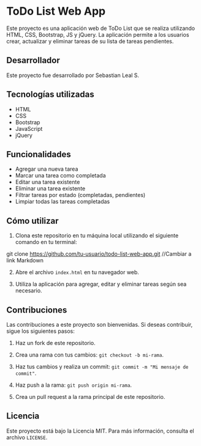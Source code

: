 # ToDo List Web App

Este proyecto es una aplicación web de ToDo List que se realiza utilizando HTML, CSS, Bootstrap, JS y jQuery. La aplicación permite a los usuarios crear, actualizar y eliminar tareas de su lista de tareas pendientes.

## Desarrollador

Este proyecto fue desarrollado por Sebastian Leal S.

## Tecnologías utilizadas

- HTML
- CSS
- Bootstrap
- JavaScript
- jQuery

## Funcionalidades

- Agregar una nueva tarea
- Marcar una tarea como completada
- Editar una tarea existente
- Eliminar una tarea existente
- Filtrar tareas por estado (completadas, pendientes)
- Limpiar todas las tareas completadas

## Cómo utilizar

1. Clona este repositorio en tu máquina local utilizando el siguiente comando en tu terminal:

git clone https://github.com/tu-usuario/todo-list-web-app.git //Cambiar a link Markdown


2. Abre el archivo `index.html` en tu navegador web.

3. Utiliza la aplicación para agregar, editar y eliminar tareas según sea necesario.

## Contribuciones

Las contribuciones a este proyecto son bienvenidas. Si deseas contribuir, sigue los siguientes pasos:

1. Haz un fork de este repositorio.

2. Crea una rama con tus cambios: `git checkout -b mi-rama`.

3. Haz tus cambios y realiza un commit: `git commit -m "Mi mensaje de commit"`.

4. Haz push a la rama: `git push origin mi-rama`.

5. Crea un pull request a la rama principal de este repositorio.

## Licencia

Este proyecto está bajo la Licencia MIT. Para más información, consulta el archivo `LICENSE`.
